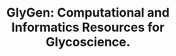 ---
authors: York WS, Mazumder R, Ranzinger R, Edwards N, Kahsay R, Aoki-Kinoshita KF,
  Campbell MP, Cummings RD, Feizi T, Martin M, Natale DA, Packer NH, Woods RJ, Agarwal
  G, Arpinar S, Bhat S, Blake J, Castro LJG, Fochtman B, Gildersleeve J, Goldman R,
  Holmes X, Jain V, Kulkarni S, Mahadik R, Mehta A, Mousavi R, Nakarakommula S, Navelkar
  R, Pattabiraman N, Pierce MJ, Ross K, Vasudev P, Vora J, Williamson T, Zhang W
carousel: false
dccs:
- GlyGen
doi: 10.1093/glycob/cwz080
featured: false
issue: '2'
journal: Glycobiology
keywords: '["Computational Biology", "glycoinformatics/database", "structure", "Polysaccharides",
  "function", "bioinformatics", "Software"]'
landmark: true
layout: ../../layouts/Publication.astro
page: 72-73
pmcid: PMC7335483
pmid: 31616925
title: 'GlyGen: Computational and Informatics Resources for Glycoscience.'
volume: '30'
year: 2020
---